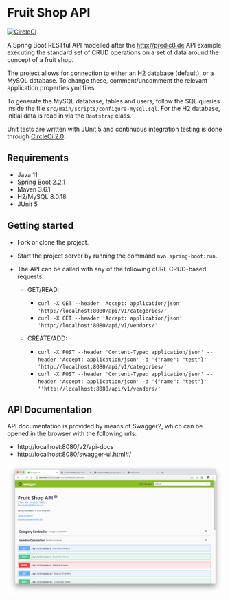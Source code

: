 # Fruit Shop API
[![CircleCI](https://circleci.com/gh/Carla-de-Beer/fruit-shop-api.svg?style=svg)](https://circleci.com/gh/Carla-de-Beer/fruit-shop-api)

A Spring Boot RESTful API modelled after the http://predic8.de API example, executing the standard set of CRUD operations on a set of data around the concept of a fruit shop.

The project allows for connection to either an H2 database (default), or a MySQL database. To change these, comment/uncomment the relevant application properties yml files.

To generate the MySQL database, tables and users, follow the SQL queries inside the file `src/main/scripts/configure-mysql.sql`. For the H2 database, initial data is read in via the `Bootstrap` class.

Unit tests are written with JUnit 5 and continuous integration testing is done through [CircleCi 2.0](https://circleci.com/docs/2.0/).

## Requirements

* Java 11
* Spring Boot 2.2.1
* Maven 3.6.1
* H2/MySQL 8.0.18
* JUnit 5

## Getting started

* Fork or clone the project.
* Start the project server by running the command `mvn spring-boot:run`.
* The API can be called with any of the following cURL CRUD-based requests:

  * GET/READ:

    * ```curl -X GET --header 'Accept: application/json' 'http://localhost:8080/api/v1/categories/'```
    * ```curl -X GET --header 'Accept: application/json' 'http://localhost:8080/api/v1/vendors/'```

  * CREATE/ADD:

    * ```curl -X POST --header 'Content-Type: application/json' --header 'Accept: application/json' -d '{"name": "test"}' 'http://localhost:8080/api/v1/categories/'```
    * ```curl -X POST --header 'Content-Type: application/json' --header 'Accept: application/json' -d '{"name": "test"}' ''http://localhost:8080/api/v1/vendors/'```

## API Documentation

API documentation is provided by means of Swagger2, which can be opened in the browser with the following urls:

* http://localhost:8080/v2/api-docs
* http://localhost:8080/swagger-ui.html#/

<p align="center">
  <img src="images/screenShot-01.png"/>
</p>